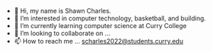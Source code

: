 - 👋 Hi, my name is Shawn Charles.
- 👀 I’m interested in computer technology, basketball, and building.
- 🌱 I’m currently learning computer science at Curry College
- 💞️ I’m looking to collaborate on ...
- 📫 How to reach me ... scharles2022@students.curry.edu

<!---
1wayshwn/1wayshwn is a ✨ special ✨ repository because its `README.md` (this file) appears on your GitHub profile.
You can click the Preview link to take a look at your changes.
--->
